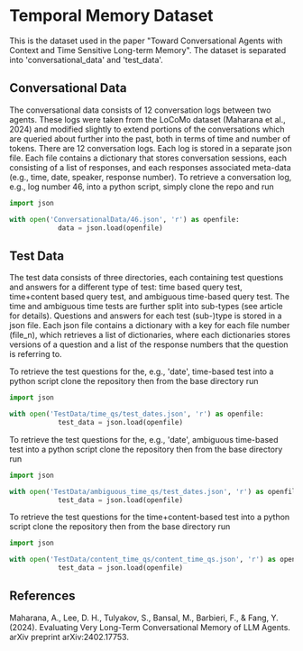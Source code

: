 # Temporal Memory Dataset
This is the dataset used in the paper "Toward Conversational Agents with Context and Time Sensitive Long-term Memory". The dataset is separated into 'conversational_data' and 'test_data'. 

## Conversational Data
The conversational data consists of 12 conversation logs between two agents. These logs were taken from the LoCoMo dataset (Maharana et al., 2024) and modified slightly to extend portions of the conversations which are queried about further into the past, both in terms of time and number of tokens. There are 12 conversation logs. Each log is stored in a separate json file. Each file contains a dictionary that stores conversation sessions, each consisting of a list of responses, and each responses associated meta-data (e.g., time, date, speaker, response number). To retrieve a conversation log, e.g., log number 46, into a python script, simply clone the repo and run

```python
import json

with open('ConversationalData/46.json', 'r') as openfile:
            data = json.load(openfile)
```

## Test Data
The test data consists of three directories, each containing test questions and answers for a different type of test: time based query test, time+content based query test, and ambiguous time-based query test. The time and ambiguous time tests are further split into sub-types (see article for details). Questions and answers for each test (sub-)type is stored in a json file. Each json file contains a dictionary with a key for each file number (file_n), which retrieves a list of dictionaries, where each dictionaries stores versions of a question and a list of the response numbers that the question is referring to. 

To retrieve the test questions for the, e.g., 'date', time-based test into a python script clone the repository then from the base directory run
```python
import json

with open('TestData/time_qs/test_dates.json', 'r') as openfile:
            test_data = json.load(openfile)
```

To retrieve the test questions for the, e.g., 'date', ambiguous time-based test into a python script clone the repository then from the base directory run
```python
import json

with open('TestData/ambiguous_time_qs/test_dates.json', 'r') as openfile:
            test_data = json.load(openfile)
```

To retrieve the test questions for the time+content-based test into a python script clone the repository then from the base directory run
```python
import json

with open('TestData/content_time_qs/content_time_qs.json', 'r') as openfile:
            test_data = json.load(openfile)
```


## References

Maharana, A., Lee, D. H., Tulyakov, S., Bansal, M., Barbieri, F., & Fang, Y. (2024). Evaluating Very Long-Term Conversational Memory of LLM Agents. arXiv preprint arXiv:2402.17753.
